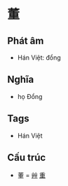 # 董

## Phát âm
* Hán Việt: đổng

## Nghĩa
* họ Đổng

## Tags
* Hán Việt

## Cấu trúc
* 董 = [艸](艸.md) [重](重.md)

<script>window.HANZI_FIELD='董';</script>